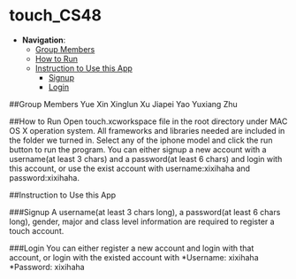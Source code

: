 # touch_CS48 
 - __Navigation__: 
   - [Group Members](https://github.com/PARanOiA1120/touch/blob/touch_yuexin/README.md#group-members)
   - [How to Run](https://github.com/PARanOiA1120/touch/blob/touch_yuexin/README.md#how-to-run)
   - [Instruction to Use this App](https://github.com/PARanOiA1120/touch/blob/touch_yuexin/README.md#instruction-to-use-this-app)      
      - [Signup](https://github.com/PARanOiA1120/touch/blob/touch_yuexin/README.md#signup)
      - [Login](https://github.com/PARanOiA1120/touch/blob/touch_yuexin/README.md#login)
   



##Group Members
  Yue Xin
  Xinglun Xu
  Jiapei Yao
  Yuxiang Zhu
  
##How to Run
  Open touch.xcworkspace file in the root directory under MAC OS X operation system. All frameworks and libraries needed are   included in the folder we turned in. Select any of the iphone model and click the run button to run the program. You can either signup a new account with a username(at least 3 chars) and a password(at least 6 chars) and login with this account, or use the exist account with username:xixihaha and password:xixihaha.

##Instruction to Use this App

###Signup
A username(at least 3 chars long), a password(at least 6 chars long), gender, major and class level information are required to register a touch account.

###Login
You can either register a new account and login with that account, or login with the existed account with 
 *Username: xixihaha
 *Password: xixihaha



